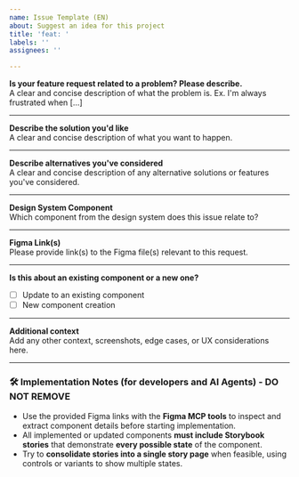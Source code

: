 ```yaml
---
name: Issue Template (EN)
about: Suggest an idea for this project
title: 'feat: '
labels: ''
assignees: ''

---
```


**Is your feature request related to a problem? Please describe.**  
A clear and concise description of what the problem is. Ex. I'm always frustrated when [...]

---

**Describe the solution you'd like**  
A clear and concise description of what you want to happen.

---

**Describe alternatives you've considered**  
A clear and concise description of any alternative solutions or features you've considered.

---

**Design System Component**  
Which component from the design system does this issue relate to?

---

**Figma Link(s)**  
Please provide link(s) to the Figma file(s) relevant to this request.

---

**Is this about an existing component or a new one?**  
- [ ] Update to an existing component  
- [ ] New component creation

---

**Additional context**  
Add any other context, screenshots, edge cases, or UX considerations here.

----

### 🛠️ Implementation Notes (for developers and AI Agents) - DO NOT REMOVE

- Use the provided Figma links with the **Figma MCP tools** to inspect and extract component details before starting implementation.
- All implemented or updated components **must include Storybook stories** that demonstrate **every possible state** of the component.
- Try to **consolidate stories into a single story page** when feasible, using controls or variants to show multiple states.
